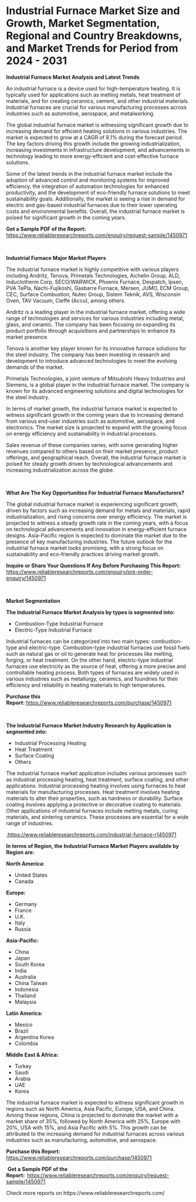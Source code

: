 <p><h1>Industrial Furnace Market Size and Growth, Market Segmentation, Regional and Country Breakdowns, and Market Trends for Period from 2024 -  2031</h1></p><p><strong>Industrial Furnace Market Analysis and Latest Trends</strong></p>
<p><p>An industrial furnace is a device used for high-temperature heating. It is typically used for applications such as melting metals, heat treatment of materials, and for creating ceramics, cement, and other industrial materials. Industrial furnaces are crucial for various manufacturing processes across industries such as automotive, aerospace, and metalworking.</p><p>The global industrial furnace market is witnessing significant growth due to increasing demand for efficient heating solutions in various industries. The market is expected to grow at a CAGR of 8.1% during the forecast period. The key factors driving this growth include the growing industrialization, increasing investments in infrastructure development, and advancements in technology leading to more energy-efficient and cost-effective furnace solutions.</p><p>Some of the latest trends in the industrial furnace market include the adoption of advanced control and monitoring systems for improved efficiency, the integration of automation technologies for enhanced productivity, and the development of eco-friendly furnace solutions to meet sustainability goals. Additionally, the market is seeing a rise in demand for electric and gas-based industrial furnaces due to their lower operating costs and environmental benefits. Overall, the industrial furnace market is poised for significant growth in the coming years.</p></p>
<p><strong>Get a Sample PDF of the Report:&nbsp;</strong> <a href="https://www.reliableresearchreports.com/enquiry/request-sample/1450971">https://www.reliableresearchreports.com/enquiry/request-sample/1450971</a></p>
<p>&nbsp;</p>
<p><strong>Industrial Furnace Major Market Players</strong></p>
<p><p>The industrial furnace market is highly competitive with various players including Andritz, Tenova, Primetals Technologies, Aichelin Group, ALD, Inductotherm Corp, SECO/WARWICK, Phoenix Furnace, Despatch, Ipsen, PVA TePla, Nachi-Fujikoshi, Gasbarre Furnace, Mersen, JUMO, ECM Group, CEC, Surface Combustion, Nutec Group, Sistem Teknik, AVS, Wisconsin Oven, TAV Vacuum, Cieffe (Accu), among others.</p><p>Andritz is a leading player in the industrial furnace market, offering a wide range of technologies and services for various industries including metal, glass, and ceramic. The company has been focusing on expanding its product portfolio through acquisitions and partnerships to enhance its market presence. </p><p>Tenova is another key player known for its innovative furnace solutions for the steel industry. The company has been investing in research and development to introduce advanced technologies to meet the evolving demands of the market.</p><p>Primetals Technologies, a joint venture of Mitsubishi Heavy Industries and Siemens, is a global player in the industrial furnace market. The company is known for its advanced engineering solutions and digital technologies for the steel industry.</p><p>In terms of market growth, the industrial furnace market is expected to witness significant growth in the coming years due to increasing demand from various end-user industries such as automotive, aerospace, and electronics. The market size is projected to expand with the growing focus on energy efficiency and sustainability in industrial processes.</p><p>Sales revenue of these companies varies, with some generating higher revenues compared to others based on their market presence, product offerings, and geographical reach. Overall, the industrial furnace market is poised for steady growth driven by technological advancements and increasing industrialization across the globe.</p></p>
<p>&nbsp;</p>
<p><strong>What Are The Key Opportunities For Industrial Furnace Manufacturers?</strong></p>
<p><p>The global industrial furnace market is experiencing significant growth, driven by factors such as increasing demand for metals and materials, rapid industrialization, and rising concerns over energy efficiency. The market is projected to witness a steady growth rate in the coming years, with a focus on technological advancements and innovation in energy-efficient furnace designs. Asia-Pacific region is expected to dominate the market due to the presence of key manufacturing industries. The future outlook for the industrial furnace market looks promising, with a strong focus on sustainability and eco-friendly practices driving market growth.</p></p>
<p><strong>Inquire or Share Your Questions If Any Before Purchasing This Report:</strong> <a href="https://www.reliableresearchreports.com/enquiry/pre-order-enquiry/1450971">https://www.reliableresearchreports.com/enquiry/pre-order-enquiry/1450971</a></p>
<p>&nbsp;</p>
<p><strong>Market Segmentation</strong></p>
<p><strong>The Industrial Furnace Market Analysis by types is segmented into:</strong></p>
<p><ul><li>Combustion-Type Industrial Furnace</li><li>Electric-Type Industrial Furnace</li></ul></p>
<p><p>Industrial furnaces can be categorized into two main types: combustion-type and electric-type. Combustion-type industrial furnaces use fossil fuels such as natural gas or oil to generate heat for processes like melting, forging, or heat treatment. On the other hand, electric-type industrial furnaces use electricity as the source of heat, offering a more precise and controllable heating process. Both types of furnaces are widely used in various industries such as metallurgy, ceramics, and foundries for their efficiency and reliability in heating materials to high temperatures.</p></p>
<p><strong>Purchase this Report:&nbsp;</strong><a href="https://www.reliableresearchreports.com/purchase/1450971">https://www.reliableresearchreports.com/purchase/1450971</a></p>
<p>&nbsp;</p>
<p><strong>The Industrial Furnace Market Industry Research by Application is segmented into:</strong></p>
<p><ul><li>Industrial Processing Heating</li><li>Heat Treatment</li><li>Surface Coating</li><li>Others</li></ul></p>
<p><p>The industrial furnace market application includes various processes such as industrial processing heating, heat treatment, surface coating, and other applications. Industrial processing heating involves using furnaces to heat materials for manufacturing processes. Heat treatment involves heating materials to alter their properties, such as hardness or durability. Surface coating involves applying a protective or decorative coating to materials. Other applications of industrial furnaces include melting metals, curing materials, and sintering ceramics. These processes are essential for a wide range of industries.</p></p>
<p><a href="https://www.reliableresearchreports.com/industrial-furnace-r1450971">&nbsp;https://www.reliableresearchreports.com/industrial-furnace-r1450971</a></p>
<p><strong>In terms of Region, the Industrial Furnace Market Players available by Region are:</strong></p>
<p>
    <p> <strong> North America: </strong>
        <ul>
            <li>United States</li>
            <li>Canada</li>
        </ul>
        </p> 
    <p> <strong> Europe: </strong>
        <ul>
            <li>Germany</li>
            <li>France</li>
            <li>U.K.</li>
            <li>Italy</li>
            <li>Russia</li>
        </ul>
        </p> 
    <p> <strong> Asia-Pacific: </strong>
        <ul>
            <li>China</li>
            <li>Japan</li>
            <li>South Korea</li>
            <li>India</li>
            <li>Australia</li>
            <li>China Taiwan</li>
            <li>Indonesia</li>
            <li>Thailand</li>
            <li>Malaysia</li>
        </ul>
        </p> 
    <p> <strong> Latin America: </strong>
        <ul>
            <li>Mexico</li>
            <li>Brazil</li>
            <li>Argentina Korea</li>
            <li>Colombia</li>
        </ul>
        </p> 
    <p> <strong> Middle East & Africa: </strong>
        <ul>
            <li>Turkey</li>
            <li>Saudi</li>
            <li>Arabia</li>
            <li>UAE</li>
            <li>Korea</li>
        </ul>
    </p>
    </p>
<p><p>The industrial furnace market is expected to witness significant growth in regions such as North America, Asia Pacific, Europe, USA, and China. Among these regions, China is projected to dominate the market with a market share of 35%, followed by North America with 25%, Europe with 20%, USA with 15%, and Asia Pacific with 5%. This growth can be attributed to the increasing demand for industrial furnaces across various industries such as manufacturing, automotive, and aerospace.</p></p>
<p><strong>Purchase this Report: </strong><a href="https://www.reliableresearchreports.com/purchase/1450971">https://www.reliableresearchreports.com/purchase/1450971</a></p>
<p>&nbsp;<strong>Get a Sample PDF of the Report:&nbsp;&nbsp;</strong><a href="https://www.reliableresearchreports.com/enquiry/request-sample/1450971">https://www.reliableresearchreports.com/enquiry/request-sample/1450971</a></p>
<p><strong></strong></p>
<p>Check more reports on https://www.reliableresearchreports.com/</p>